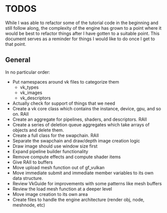 # TODOS

While I was able to refactor some of the tutorial code in the beginning and still follow along, the complexity of 
the engine has grown to a point where it would be best to refactor things after I have gotten to a suitable point.
This document serves as a reminder for things I would like to do once I get to that point.

## General
In no particular order:
- Put namespaces around vk files to categorize them
    - vk_types
	- vk_images
	- vk_descriptors
- Actually check for support of things that we need
- Create a vk core class which contains the instance, device, gpu, and so on. RAII
- Create an aggregate for pipelines, shaders, and descriptors. RAII
- Create a series of deletion queue aggregates which take arrays of objects and delete them.
- Create a full class for the swapchain. RAII
- Separate the swapchain and draw/depth image creation logic
- Draw image should use window size first
- Expand pipeline builder functionality
- Remove compute effects and compute shader items
- Give RAII to buffers
- Move upload mesh function out of gf_vulkan
- Move immediate submit and immediate member variables to its own data structure.
- Review VkGuide for improvements with some patterns like mesh buffers
- Review the load mesh function at a deeper level
- Move image creation to its own area
- Create files to handle the engine architecture (render obj, node, meshnode, etc)